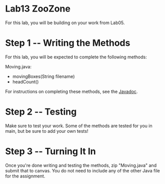 # Lab13 ZooZone
For this lab, you will be building on your work from Lab05. 
# Step 1 -- Writing the Methods
For this lab, you will be expected to complete the following methods:

Moving.java:
  - movingBoxes(String filename)
  - headCount()

For instructions on completing these methods, see the [Javadoc](https://csu-compsci-cs163-4.github.io/Lab13ZooZone/).

# Step 2 -- Testing
Make sure to test your work. Some of the methods are tested for you in main, but be sure to add your own tests!

# Step 3 -- Turning It In
Once you're done writing and testing the methods, zip "Moving.java" and submit that to canvas. You do not need to include any of the other Java file for the assignment.
